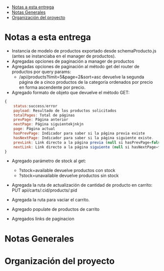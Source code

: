 - [Notas a esta entrega](#org12b46c7)
- [Notas Generales](#org7eda074)
- [Organización del proyecto](#org0dd0bc7)



<a id="org12b46c7"></a>

# Notas a esta entrega

-   Instancia de modelo de productos exportado desde schemaProducto.js (antes se instanciaba en el manager de productos).
-   Agregadas opciones de paginación a manager de productos
-   Agregadas opciones de paginación al método get del router de productos por query params:
    -   /api/products?limit=5&page=2&sort=asc devuelve la segunda página de a cinco productos de la categoría ordenados por precio en forma ascendente por precio.
-   Agregado formato de objeto que devuelve el método GET:

```js
{
	status:success/error
    payload: Resultado de los productos solicitados
    totalPages: Total de páginas
    prevPage: Página anterior
    nextPage: Página siguientekjnkjn
    page: Página actual
    hasPrevPage: Indicador para saber si la página previa existe
    hasNextPage: Indicador para saber si la página siguiente existe.
    prevLink: Link directo a la página previa (null si hasPrevPage=false)
    nextLink: Link directo a la página siguiente (null si hasNextPage=false)
}

```

-   Agregado parámetro de stock al get:
    -   ?stock=available devuelve productos con stock
    -   ?stock=unavailable devuelve productos sin stock

-   Agregada la ruta de actualización de cantidad de producto en carrito: PUT api/carts/:cid/products/:pid

-   Agregada la ruta para vaciar el carrito.

-   Agregado populate de productos de carrito

-   Agregados links de paginacion


<a id="org7eda074"></a>

# Notas Generales


<a id="org0dd0bc7"></a>

# Organización del proyecto
